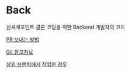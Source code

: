 # Back
신세계포인트 클론 코딩을 위한 Backend 개발자의 코드



[PR 보내는 방법](./Contribute.md)

[Git 참고자료](./Git.md)

[상위 브랜치에서 작업한 경우](./UseUpper.md)
